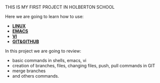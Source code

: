 THIS IS MY FIRST PROJECT IN HOLBERTON SCHOOL

Here we are going to learn how to use:
- <b>[LINUX](https://github.com/jorgezafra94/holbertonschool-zero_day/tree/master/0x00-vagrant)</b><br>
- <b>[EMACS](https://github.com/jorgezafra94/holbertonschool-zero_day/tree/master/0x01-emacs)</b><br>
- <b>[VI](https://github.com/jorgezafra94/holbertonschool-zero_day/tree/master/0x02-vi)</b><br>
- <b>[GIT&GITHUB](https://github.com/jorgezafra94/holbertonschool-zero_day/tree/master/0x03-git)</b><br>

In this project we are going to review: 
* basic commands in shells, emacs, vi
* creation of branches, files, changing files, push, pull commands in GIT
* merge branches
* and others commands.  
